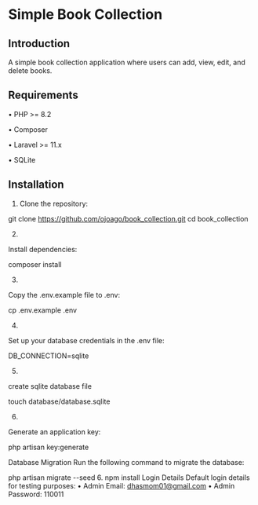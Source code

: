 # Simple Book Collection 

## Introduction
A simple book collection application where users can add, view, edit, and delete books.

## Requirements
•  PHP >= 8.2

•  Composer

•  Laravel >= 11.x

•  SQLite


## Installation

1. Clone the repository:

git clone https://github.com/ojoago/book_collection.git
cd book_collection

2. 
Install dependencies:

composer install


3. 
Copy the .env.example file to .env:

cp .env.example .env

4. 
Set up your database credentials in the .env file:

DB_CONNECTION=sqlite

5. 
create sqlite database file

touch database/database.sqlite

6. 
Generate an application key:

php artisan key:generate

Database Migration
Run the following command to migrate the database:

php artisan migrate --seed
6. npm install
Login Details
Default login details for testing purposes:
•  Admin Email: dhasmom01@gmail.com
•  Admin Password: 110011